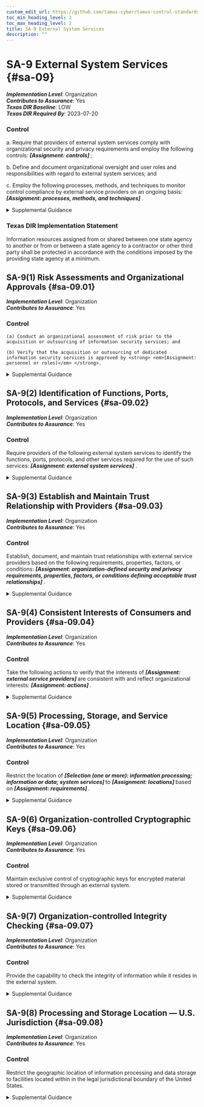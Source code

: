 ```yaml
---
custom_edit_url: https://github.com/tamus-cyber/tamus-control-standards/tree/main/content/tamus.edu/TAMUS_profile.xml
toc_min_heading_level: 2
toc_max_heading_level: 2
title: SA-9 External System Services
description: ""
---
```


# SA-9 External System Services {#sa-09}

_**Implementation Level**_: Organization\
_**Contributes to Assurance**_: Yes\
_**Texas DIR Baseline**_: LOW\
_**Texas DIR Required By**_: 2023-07-20

### Control

a. Require that providers of external system services comply with organizational security and privacy requirements and employ the following controls: <strong> <em>[Assignment: controls]</em> </strong>;

b. Define and document organizational oversight and user roles and responsibilities with regard to external system services; and

c. Employ the following processes, methods, and techniques to monitor control compliance by external service providers on an ongoing basis: <strong> <em>[Assignment: processes, methods, and techniques]</em> </strong>.

<details>
  <summary>Supplemental Guidance</summary>

External system services are provided by an external provider, and the organization has no direct control over the implementation of the required controls or the assessment of control effectiveness. Organizations establish relationships with external service providers in a variety of ways, including through business partnerships, contracts, interagency agreements, lines of business arrangements, licensing agreements, joint ventures, and supply chain exchanges. The responsibility for managing risks from the use of external system services remains with authorizing officials. For services external to organizations, a chain of trust requires that organizations establish and retain a certain level of confidence that each provider in the consumer-provider relationship provides adequate protection for the services rendered. The extent and nature of this chain of trust vary based on relationships between organizations and the external providers. Organizations document the basis for the trust relationships so that the relationships can be monitored. External system services documentation includes government, service providers, end user security roles and responsibilities, and service-level agreements. Service-level agreements define the expectations of performance for implemented controls, describe measurable outcomes, and identify remedies and response requirements for identified instances of noncompliance.

</details>

### Texas DIR Implementation Statement

Information resources assigned from or shared between one state agency to another or from or between a state agency to a contractor or other third party shall be protected in accordance with the conditions imposed by the providing state agency at a minimum.

## SA-9(1) Risk Assessments and Organizational Approvals {#sa-09.01}

_**Implementation Level**_: Organization\
_**Contributes to Assurance**_: Yes

### Control

    (a) Conduct an organizational assessment of risk prior to the acquisition or outsourcing of information security services; and

    (b) Verify that the acquisition or outsourcing of dedicated information security services is approved by <strong> <em>[Assignment: personnel or roles]</em> </strong>.

<details>
  <summary>Supplemental Guidance</summary>

Information security services include the operation of security devices, such as firewalls or key management services as well as incident monitoring, analysis, and response. Risks assessed can include system, mission or business, security, privacy, or supply chain risks.

</details>

## SA-9(2) Identification of Functions, Ports, Protocols, and Services {#sa-09.02}

_**Implementation Level**_: Organization\
_**Contributes to Assurance**_: Yes

### Control

Require providers of the following external system services to identify the functions, ports, protocols, and other services required for the use of such services: <strong> <em>[Assignment: external system services]</em> </strong>.

<details>
  <summary>Supplemental Guidance</summary>

Information from external service providers regarding the specific functions, ports, protocols, and services used in the provision of such services can be useful when the need arises to understand the trade-offs involved in restricting certain functions and services or blocking certain ports and protocols.

</details>

## SA-9(3) Establish and Maintain Trust Relationship with Providers {#sa-09.03}

_**Implementation Level**_: Organization\
_**Contributes to Assurance**_: Yes

### Control

Establish, document, and maintain trust relationships with external service providers based on the following requirements, properties, factors, or conditions: <strong> <em>[Assignment: organization-defined security and privacy requirements, properties, factors, or conditions defining acceptable trust relationships]</em> </strong>.

<details>
  <summary>Supplemental Guidance</summary>

Trust relationships between organizations and external service providers reflect the degree of confidence that the risk from using external services is at an acceptable level. Trust relationships can help organizations gain increased levels of confidence that service providers are providing adequate protection for the services rendered and can also be useful when conducting incident response or when planning for upgrades or obsolescence. Trust relationships can be complicated due to the potentially large number of entities participating in the consumer-provider interactions, subordinate relationships and levels of trust, and types of interactions between the parties. In some cases, the degree of trust is based on the level of control that organizations can exert on external service providers regarding the controls necessary for the protection of the service, information, or individual privacy and the evidence brought forth as to the effectiveness of the implemented controls. The level of control is established by the terms and conditions of the contracts or service-level agreements.

</details>

## SA-9(4) Consistent Interests of Consumers and Providers {#sa-09.04}

_**Implementation Level**_: Organization\
_**Contributes to Assurance**_: Yes

### Control

Take the following actions to verify that the interests of <strong> <em>[Assignment: external service providers]</em> </strong> are consistent with and reflect organizational interests: <strong> <em>[Assignment: actions]</em> </strong>.

<details>
  <summary>Supplemental Guidance</summary>

As organizations increasingly use external service providers, it is possible that the interests of the service providers may diverge from organizational interests. In such situations, simply having the required technical, management, or operational controls in place may not be sufficient if the providers that implement and manage those controls are not operating in a manner consistent with the interests of the consuming organizations. Actions that organizations take to address such concerns include requiring background checks for selected service provider personnel; examining ownership records; employing only trustworthy service providers, such as providers with which organizations have had successful trust relationships; and conducting routine, periodic, unscheduled visits to service provider facilities.

</details>

## SA-9(5) Processing, Storage, and Service Location {#sa-09.05}

_**Implementation Level**_: Organization\
_**Contributes to Assurance**_: Yes

### Control

Restrict the location of <strong> <em>[Selection (one or more): information processing; information or data; system services]</em> </strong> to <strong> <em>[Assignment: locations]</em> </strong> based on <strong> <em>[Assignment: requirements]</em> </strong>.

<details>
  <summary>Supplemental Guidance</summary>

The location of information processing, information and data storage, or system services can have a direct impact on the ability of organizations to successfully execute their mission and business functions. The impact occurs when external providers control the location of processing, storage, or services. The criteria that external providers use for the selection of processing, storage, or service locations may be different from the criteria that organizations use. For example, organizations may desire that data or information storage locations be restricted to certain locations to help facilitate incident response activities in case of information security incidents or breaches. Incident response activities, including forensic analyses and after-the-fact investigations, may be adversely affected by the governing laws, policies, or protocols in the locations where processing and storage occur and/or the locations from which system services emanate.

</details>

## SA-9(6) Organization-controlled Cryptographic Keys {#sa-09.06}

_**Implementation Level**_: Organization\
_**Contributes to Assurance**_: Yes

### Control

Maintain exclusive control of cryptographic keys for encrypted material stored or transmitted through an external system.

<details>
  <summary>Supplemental Guidance</summary>

Maintaining exclusive control of cryptographic keys in an external system prevents decryption of organizational data by external system staff. Organizational control of cryptographic keys can be implemented by encrypting and decrypting data inside the organization as data is sent to and received from the external system or by employing a component that permits encryption and decryption functions to be local to the external system but allows exclusive organizational access to the encryption keys.

</details>

## SA-9(7) Organization-controlled Integrity Checking {#sa-09.07}

_**Implementation Level**_: Organization\
_**Contributes to Assurance**_: Yes

### Control

Provide the capability to check the integrity of information while it resides in the external system.

<details>
  <summary>Supplemental Guidance</summary>

Storage of organizational information in an external system could limit visibility into the security status of its data. The ability of the organization to verify and validate the integrity of its stored data without transferring it out of the external system provides such visibility.

</details>

## SA-9(8) Processing and Storage Location — U.S. Jurisdiction {#sa-09.08}

_**Implementation Level**_: Organization\
_**Contributes to Assurance**_: Yes

### Control

Restrict the geographic location of information processing and data storage to facilities located within in the legal jurisdictional boundary of the United States.

<details>
  <summary>Supplemental Guidance</summary>

The geographic location of information processing and data storage can have a direct impact on the ability of organizations to successfully execute their mission and business functions. A compromise or breach of high impact information and systems can have severe or catastrophic adverse impacts on organizational assets and operations, individuals, other organizations, and the Nation. Restricting the processing and storage of high-impact information to facilities within the legal jurisdictional boundary of the United States provides greater control over such processing and storage.

</details>

